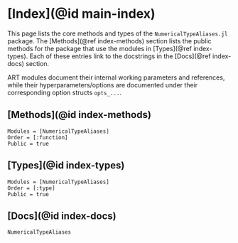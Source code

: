 # [Index](@id main-index)

This page lists the core methods and types of the `NumericalTypeAliases.jl` package.
The [Methods](@ref index-methods) section lists the public methods for the package that use the modules in [Types](@ref index-types).
Each of these entries link to the docstrings in the [Docs](@ref index-docs) section.

ART modules document their internal working parameters and references, while their hyperparameters/options are documented under their corresponding option structs `opts_...`.

## [Methods](@id index-methods)

```@index
Modules = [NumericalTypeAliases]
Order = [:function]
Public = true
```

## [Types](@id index-types)

```@index
Modules = [NumericalTypeAliases]
Order = [:type]
Public = true
```

## [Docs](@id index-docs)

```@docs
NumericalTypeAliases
```
